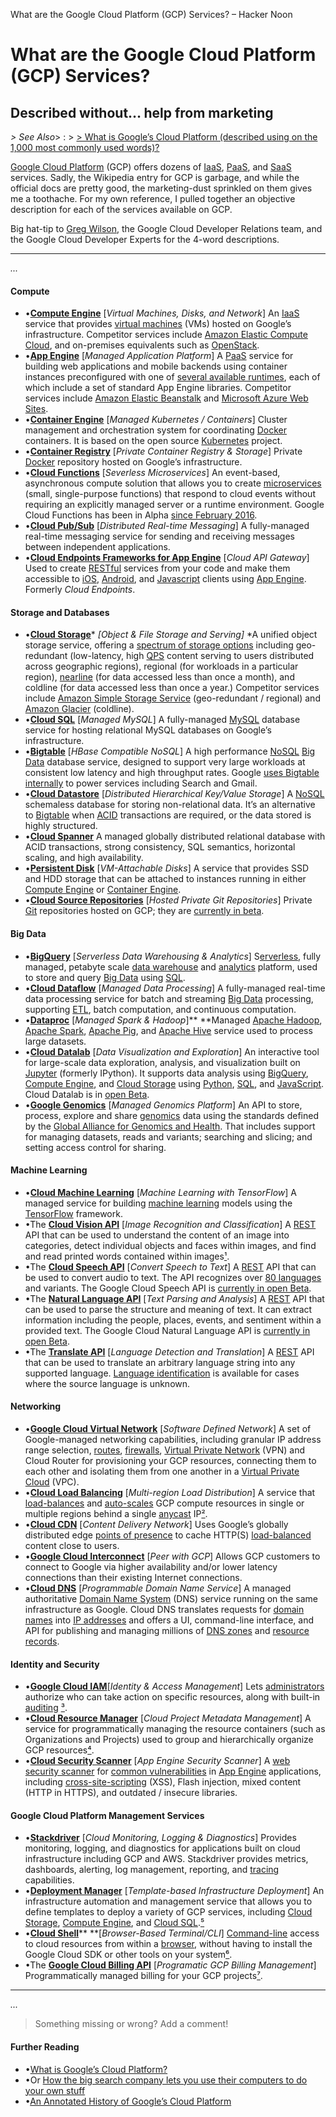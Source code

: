 What are the Google Cloud Platform (GCP) Services? – Hacker Noon

# What are the Google Cloud Platform (GCP) Services?

## Described without… help from marketing

*> See Also*> : > [> What is Google’s Cloud Platform (described using on the 1,000 most commonly used words)?](https://medium.com/@retomeier/how-the-big-search-company-lets-you-use-their-computers-to-do-your-own-stuff-b393a3aa0cc3#.x7y23ngyj)

[Google Cloud Platform](https://cloud.google.com/products/) (GCP) offers dozens of [IaaS](https://en.wikipedia.org/wiki/Cloud_computing#Infrastructure_as_a_service_.28IaaS.29), [PaaS](https://en.wikipedia.org/wiki/Cloud_computing#Platform_as_a_service_.28PaaS.29), and [SaaS](https://en.wikipedia.org/wiki/Cloud_computing#Software_as_a_service_.28SaaS.29) services. Sadly, the Wikipedia entry for GCP is garbage, and while the official docs are pretty good, the marketing-dust sprinkled on them gives me a toothache. For my own reference, I pulled together an objective description for each of the services available on GCP.

Big hat-tip to [Greg Wilson](https://medium.com/@gregsramblings), the Google Cloud Developer Relations team, and the Google Cloud Developer Experts for the 4-word descriptions.

* * *

*...*

#### **Compute**

- •[**Compute Engine**](https://cloud.google.com/compute/) [*Virtual Machines, Disks, and Network*] An [IaaS](https://en.wikipedia.org/wiki/Cloud_computing#Infrastructure_as_a_service_.28IaaS.29) service that provides [virtual machines](https://en.wikipedia.org/wiki/Virtual_machine) (VMs) hosted on Google’s infrastructure. Competitor services include [Amazon Elastic Compute Cloud](https://en.wikipedia.org/wiki/Amazon_Elastic_Compute_Cloud), and on-premises equivalents such as [OpenStack](https://en.wikipedia.org/wiki/OpenStack).
- •[**App Engine**](https://cloud.google.com/appengine/) [*Managed Application Platform*] A [PaaS](https://en.wikipedia.org/wiki/Cloud_computing#Platform_as_a_service_.28PaaS.29) service for building web applications and mobile backends using container instances preconfigured with one of [several available runtimes](https://cloud.google.com/appengine/docs/about-the-standard-environment), each of which include a set of standard App Engine libraries. Competitor services include [Amazon Elastic Beanstalk](https://en.wikipedia.org/wiki/AWS_Elastic_Beanstalk) and [Microsoft Azure Web Sites](https://en.wikipedia.org/wiki/Microsoft_Azure_Web_Sites).
- •[**Container Engine**](https://cloud.google.com/container-engine/) [*Managed Kubernetes / Containers*] Cluster management and orchestration system for coordinating [Docker](https://www.docker.com/) containers. It is based on the open source [Kubernetes](https://kubernetes.io/) project.
- •[**Container Registry**](https://cloud.google.com/container-registry) [*Private Container Registry & Storage*] Private [Docker](https://en.wikipedia.org/wiki/Docker_%28software%29) repository hosted on Google’s infrastructure.
- •[**Cloud Functions**](https://cloud.google.com/functions/) [*Severless Microservices*] An event-based, asynchronous compute solution that allows you to create [microservices](https://en.wikipedia.org/wiki/Microservices) (small, single-purpose functions) that respond to cloud events without requiring an explicitly managed server or a runtime environment. Google Cloud Functions has been in Alpha [since February 2016](http://venturebeat.com/2016/02/09/google-has-quietly-launched-its-answer-to-aws-lambda/).
- •[**Cloud Pub/Sub**](https://cloud.google.com/pubsub) [*Distributed Real-time Messaging*] A fully-managed real-time messaging service for sending and receiving messages between independent applications.
- •[**Cloud Endpoints Frameworks for App Engine**](https://cloud.google.com/appengine/docs/java/endpoints/) [*Cloud API Gateway*] Used to create [RESTful](https://en.wikipedia.org/wiki/Representational_state_transfer) services from your code and make them accessible to [iOS](https://en.wikipedia.org/wiki/IOS), [Android](https://en.wikipedia.org/wiki/Android_%28operating_system%29), and [Javascript](https://en.wikipedia.org/wiki/JavaScript) clients using [App Engine](https://en.wikipedia.org/wiki/Google_App_Engine). Formerly *Cloud Endpoints*.

#### **Storage and Databases**

- •[**Cloud Storage**](https://cloud.google.com/storage/)*  *[*Object & File Storage and Serving*]*  *A unified object storage service, offering a [spectrum of storage options](https://cloud.google.com/storage/docs/storage-classes) including geo-redundant (low-latency, high [QPS](https://en.wikipedia.org/wiki/Queries_per_second) content serving to users distributed across geographic regions), regional (for workloads in a particular region), [nearline](https://cloud.google.com/storage-nearline/nearline-whitepaper) (for data accessed less than once a month), and coldline (for data accessed less than once a year.) Competitor services include [Amazon Simple Storage Service](https://en.wikipedia.org/wiki/Amazon_S3) (geo-redundant / regional) and [Amazon Glacier](https://en.wikipedia.org/wiki/Amazon_Glacier) (coldline).
- •[**Cloud SQL**](https://cloud.google.com/sql) [*Managed MySQL*] A fully-managed [MySQL](https://en.wikipedia.org/wiki/MySQL) database service for hosting relational MySQL databases on Google’s infrastructure.
- •[**Bigtable**](https://cloud.google.com/bigtable/) [*HBase Compatible NoSQL*] A high performance [NoSQL](https://en.wikipedia.org/wiki/NoSQL)  [Big Data](https://en.wikipedia.org/wiki/Big_data) database service, designed to support very large workloads at consistent low latency and high throughput rates. Google [uses Bigtable internally](http://static.googleusercontent.com/media/research.google.com/en//archive/bigtable-osdi06.pdf) to power services including Search and Gmail.
- •[**Cloud Datastore**](https://cloud.google.com/datastore/) [*Distributed Hierarchical Key/Value Storage*] A [NoSQL](https://en.wikipedia.org/wiki/NoSQL) schemaless database for storing non-relational data. It’s an alternative to [Bigtable](https://cloud.google.com/bigtable/) when [ACID](https://en.wikipedia.org/wiki/ACID) transactions are required, or the data stored is highly structured.
- •[**Cloud Spanner**](https://cloud.google.com/spanner/) A managed globally distributed relational database with ACID transactions, strong consistency, SQL semantics, horizontal scaling, and high availability.
- •[**Persistent Disk**](https://cloud.google.com/persistent-disk/) [*VM-Attachable Disks*] A service that provides SSD and HDD storage that can be attached to instances running in either [Compute Engine](https://cloud.google.com/compute/) or [Container Engine](https://cloud.google.com/container-engine/).
- •[**Cloud Source Repositories**](https://cloud.google.com/source-repositories/) [*Hosted Private Git Repositories*] Private [Git](https://en.wikipedia.org/wiki/Git) repositories hosted on GCP; they are [currently in beta](http://venturebeat.com/2015/06/24/google-has-quietly-launched-a-github-competitor-source-code-repositories/).

#### **Big Data**

- •[**BigQuery**](http://cloud.google.com/bigquery) [*Serverless Data Warehousing & Analytics*] S[erverless](https://en.wikipedia.org/wiki/Serverless_computing), fully managed, petabyte scale [data warehouse](https://en.wikipedia.org/wiki/Data_warehouse) and [analytics](https://en.wikipedia.org/wiki/Analytics) platform, used to store and query [Big Data](https://en.wikipedia.org/wiki/Big_data) using [SQL](https://en.wikipedia.org/wiki/SQL).
- •[**Cloud Dataflow**](https://cloud.google.com/dataflow/) [*Managed Data Processing*] A fully-managed real-time data processing service for batch and streaming [Big Data](https://en.wikipedia.org/wiki/Big_data) processing, supporting [ETL](https://en.wikipedia.org/wiki/Extract,_transform,_load), batch computation, and continuous computation.
- •[**Dataproc**](https://cloud.google.com/dataproc/) [*Managed Spark & Hadoop*]**  **Managed [Apache Hadoop](https://en.wikipedia.org/wiki/Apache_Hadoop), [Apache Spark](https://en.wikipedia.org/wiki/Apache_Spark), [Apache Pig](https://en.wikipedia.org/wiki/Pig_%28programming_tool%29), and [Apache Hive](https://en.wikipedia.org/wiki/Apache_Hive) service used to process large datasets.
- •[**Cloud Datalab**](https://cloud.google.com/datalab/) [*Data Visualization and Exploration*] An interactive tool for large-scale data exploration, analysis, and visualization built on [Jupyter](https://en.wikipedia.org/wiki/IPython#Project_Jupyter) (formerly IPython). It supports data analysis using [BigQuery](http://cloud.google.com/bigquery), [Compute Engine](https://cloud.google.com/compute/), and [Cloud Storage](https://cloud.google.com/storage) using [Python](https://en.wikipedia.org/wiki/Python_%28programming_language%29), [SQL](https://en.wikipedia.org/wiki/SQL), and [JavaScript](https://en.wikipedia.org/wiki/JavaScript). Cloud Datalab is in [open Beta](https://techcrunch.com/2015/10/13/google-launches-cloud-datalab-an-interactive-tool-for-exploring-and-visualizing-data/).
- •[**Google Genomics**](https://cloud.google.com/genomics/overview) [*Managed Genomics Platform*] An API to store, process, explore and share [genomics](https://en.wikipedia.org/wiki/Genomics) data using the standards defined by the [Global Alliance for Genomics and Health](https://www.genomeweb.com/informatics/google-joins-global-alliance-genomics-and-health). That includes support for managing datasets, reads and variants; searching and slicing; and setting access control for sharing.

#### **Machine Learning**

- •[**Cloud Machine Learning**](https://cloud.google.com/products/machine-learning/) [*Machine Learning with TensorFlow*] A managed service for building [machine learning](https://en.wikipedia.org/wiki/Machine_learning) models using the [TensorFlow](https://www.tensorflow.org/) framework.
- •The [**Cloud Vision API**](https://cloud.google.com/vision/) [*Image Recognition and Classification*] A [REST](https://en.wikipedia.org/wiki/Representational_state_transfer) API that can be used to understand the content of an image into categories, detect individual objects and faces within images, and find and read printed words contained within images[¹](https://techcrunch.com/2016/02/18/google-opens-its-cloud-vision-api-to-all-developers/).
- •The [**Cloud Speech API**](https://cloud.google.com/speech/) [*Convert Speech to Text*] A [REST](https://en.wikipedia.org/wiki/Representational_state_transfer) API that can be used to convert audio to text. The API recognizes over [80 languages](https://cloud.google.com/speech/docs/languages) and variants. The Google Cloud Speech API is [currently in open Beta](https://techcrunch.com/2016/03/23/google-opens-access-to-its-speech-recognition-api-going-head-to-head-with-nuance/).
- •The [**Natural Language API**](https://cloud.google.com/natural-language/) [*Text Parsing and Analysis*] A [REST](https://en.wikipedia.org/wiki/Representational_state_transfer) API that can be used to parse the structure and meaning of text. It can extract information including the people, places, events, and sentiment within a provided text. The Google Cloud Natural Language API is [currently in open Beta](https://techcrunch.com/2016/07/20/google-launches-new-api-to-help-you-parse-natural-language/).
- •The [**Translate API**](https://cloud.google.com/translate/) [*Language Detection and Translation*] A [REST](https://en.wikipedia.org/wiki/Representational_state_transfer) API that can be used to translate an arbitrary language string into any supported language. [Language identification](https://cloud.google.com/translate/docs/detecting-language) is available for cases where the source language is unknown.

#### **Networking**

- •[**Google Cloud Virtual Network**](https://cloud.google.com/compute/docs/networking) [*Software Defined Network*] A set of Google-managed networking capabilities, including granular IP address range selection, [routes](https://en.wikipedia.org/wiki/Routing_table), [firewalls](https://en.wikipedia.org/wiki/Firewall_%28computing%29), [Virtual Private Network](https://en.wikipedia.org/wiki/Virtual_private_network) (VPN) and Cloud Router for provisioning your GCP resources, connecting them to each other and isolating them from one another in a [Virtual Private Cloud](https://gigaom.com/2014/11/04/google-cloud-goes-corporate-with-peering-carrier-interconnects-vpn/) (VPC).
- •[**Cloud Load Balancing**](https://cloud.google.com/compute/docs/load-balancing-and-autoscaling) [*Multi-region Load Distribution*] A service that [load-balances](https://en.wikipedia.org/wiki/Load_balancing_%28computing%29) and [auto-scales](https://en.wikipedia.org/wiki/Autoscaling) GCP compute resources in single or multiple regions behind a single [anycast](https://en.wikipedia.org/wiki/Anycast) IP[²](http://research.google.com/pubs/pub44824.html).
- •[**Cloud CDN**](https://cloud.google.com/cdn/) [*Content Delivery Network*] Uses Google’s globally distributed edge [points of presence](https://peering.google.com/#/infrastructure) to cache HTTP(S) [load-balanced](https://en.wikipedia.org/wiki/Load_balancing_%28computing%29) content close to users.
- •[**Google Cloud Interconnect**](https://cloud.google.com/interconnect/docs) [*Peer with*  *GCP*] Allows GCP customers to connect to Google via higher availability and/or lower latency connections than their existing Internet connections.
- •[**Cloud DNS**](https://cloud.google.com/dns/docs/) [*Programmable Domain Name Service*] A managed authoritative [Domain Name System](https://en.wikipedia.org/wiki/Domain_Name_System) (DNS) service running on the same infrastructure as Google. Cloud DNS translates requests for [domain names](https://en.wikipedia.org/wiki/Domain_name) into [IP addresses](https://en.wikipedia.org/wiki/IP_address) and offers a UI, command-line interface, and API for publishing and managing millions of [DNS zones](https://en.wikipedia.org/wiki/DNS_zone) and [resource records](https://en.wikipedia.org/wiki/Domain_Name_System#DNS_resource_records).

#### **Identity and Security**

- •[**Google Cloud IAM**](https://cloud.google.com/iam/)[*Identity & Access Management*] Lets [administrators](https://en.wikipedia.org/wiki/System_administrator) authorize who can take action on specific resources, along with built-in [auditing](https://en.wikipedia.org/wiki/Information_technology_audit)  [³](http://venturebeat.com/2016/03/23/google-cloud-platform-now-offers-identity-and-access-management-roles-for-users/).
- •[**Cloud Resource Manager**](https://cloud.google.com/resource-manager/) [*Cloud Project Metadata Management*] A service for programmatically managing the resource containers (such as Organizations and Projects) used to group and hierarchically organize GCP resources[⁴](http://venturebeat.com/2015/08/06/google-launches-cloud-deployment-manager-out-of-beta/).
- •[**Cloud Security Scanner**](https://cloud.google.com/security-scanner/) [*App Engine Security Scanner*] A [web security scanner](https://en.wikipedia.org/wiki/Web_application_security_scanner) for [common vulnerabilities](https://techcrunch.com/2015/02/19/google-launches-security-scanner-to-help-find-vulnerabilities-in-app-engine-sites/) in [App Engine](http://cloud.google.com/appengine) applications, including [cross-site-scripting](https://en.wikipedia.org/wiki/Cross-site_scripting) (XSS), Flash injection, mixed content (HTTP in HTTPS), and outdated / insecure libraries.

#### **Google Cloud Platform Management Services**

- •[**Stackdriver**](http://thenewstack.io/closer-look-google-stackdriver/) [*Cloud Monitoring, Logging & Diagnostics*] Provides monitoring, logging, and diagnostics for applications built on cloud infrastructure including GCP and AWS. Stackdriver provides metrics, dashboards, alerting, log management, reporting, and [tracing](https://en.wikipedia.org/wiki/Tracing_%28software%29) capabilities.
- •[**Deployment Manager**](https://cloud.google.com/deployment-manager/) [*Template-based Infrastructure Deployment*] An infrastructure automation and management service that allows you to define templates to deploy a variety of GCP services, including [Cloud Storage](http://cloud.google.com/storage), [Compute Engine](http://cloud.google.com/compute), and [Cloud SQL](http://cloud.google.com/sql).[⁵](http://venturebeat.com/2015/08/06/google-launches-cloud-deployment-manager-out-of-beta/)
- •[**Cloud Shell**](https://cloud.google.com/shell/)**  **[*Browser-Based Terminal/CLI*] [Command-line](https://en.wikipedia.org/wiki/Command-line_interface) access to cloud resources from within a [browser](https://en.wikipedia.org/wiki/Web_browser), without having to install the Google Cloud SDK or other tools on your system[⁶](http://www.programmableweb.com/news/google-cloud-platform-updates-include-cloud-shell/2015/10/16).
- •The [**Google Cloud Billing API**](https://cloud.google.com/billing/) [*Programatic GCP Billing Management*] Programmatically managed billing for your GCP projects[⁷](https://techcrunch.com/2013/12/23/googles-cloud-platform-gets-billing-api-to-help-developers-monitor-and-analyze-cost/).

* * *

*...*
> Something missing or wrong? Add a comment!

#### Further Reading

- •[What is Google’s Cloud Platform?](https://medium.com/@retomeier/what-is-the-google-cloud-platform-d92a9c9e5e89)
- •Or [How the big search company lets you use their computers to do your own stuff](https://medium.com/@retomeier/how-the-big-search-company-lets-you-use-their-computers-to-do-your-own-stuff-b393a3aa0cc3#.gwlsfsrcl)
- •[An Annotated History of Google’s Cloud Platform](https://medium.com/@retomeier/an-annotated-history-of-the-google-cloud-platform-90b90f948920)